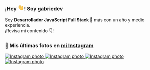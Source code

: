<h3>¡Hey <img src="https://raw.githubusercontent.com/ABSphreak/ABSphreak/master/gifs/Hi.gif" width="20px" decondig="async">! Soy gabriedev</h3>

<p>Soy <strong>Desarrollador JavaScript Full Stack 🚀</strong> más con un año y medio experiencia.<br />¡Revisa mi contenido 👇!</p>

### 📸 Mis últimas fotos en [mi Instagram](https://instagram.com/gabrie.dev)


<a href='https://instagram.com/p/CtruQitPJU1' target='_blank'>
  <img width='20%' src='https://instagram.fkiv7-1.fna.fbcdn.net/v/t51.2885-15/354557634_595647665883083_2498794285121939883_n.jpg?stp=dst-jpg_e15_fr_s1080x1080&_nc_ht=instagram.fkiv7-1.fna.fbcdn.net&_nc_cat=111&_nc_ohc=6zHcsdahse8AX--YCbS&edm=APU89FABAAAA&ccb=7-5&oh=00_AfAdcxg1hbRzPNX9eO1fhnOd82uuPfNYShqqn5oDcO5Fgw&oe=64B6C823&_nc_sid=bc0c2c' alt='Instagram photo' />
</a>
<a href='https://instagram.com/p/CtrtZEhvfjK' target='_blank'>
  <img width='20%' src='https://instagram.fkiv7-1.fna.fbcdn.net/v/t51.2885-15/354566352_1280061536273536_3184760590463359796_n.jpg?stp=dst-jpg_e15&_nc_ht=instagram.fkiv7-1.fna.fbcdn.net&_nc_cat=104&_nc_ohc=S5GtBNAiWIEAX_-X9w0&edm=APU89FABAAAA&ccb=7-5&oh=00_AfCmm7VfQflJOJ6v1i2n4dmoa3MpXF-q9KUt5_edchvHMg&oe=64B8275C&_nc_sid=bc0c2c' alt='Instagram photo' />
</a>
<a href='https://instagram.com/p/CtDUXiGIwfW' target='_blank'>
  <img width='20%' src='https://instagram.fkiv7-1.fna.fbcdn.net/v/t51.2885-15/350888316_2281662725376540_4082540287140756007_n.jpg?stp=dst-jpg_e15&_nc_ht=instagram.fkiv7-1.fna.fbcdn.net&_nc_cat=100&_nc_ohc=knHcPkSCw6oAX9pYlAx&edm=APU89FABAAAA&ccb=7-5&oh=00_AfCf6Cmw7yB15tz4jsj8eXxOJALgDlZhiRhrw3nOd6C-Qg&oe=64B6ED58&_nc_sid=bc0c2c' alt='Instagram photo' />
</a>
<a href='https://instagram.com/p/CoTfm_INWyt' target='_blank'>
  <img width='20%' src='https://instagram.fkiv7-1.fna.fbcdn.net/v/t51.2885-15/321050480_935030397667260_4356312353538439528_n.jpg?stp=dst-jpg_e15&_nc_ht=instagram.fkiv7-1.fna.fbcdn.net&_nc_cat=100&_nc_ohc=WbyPAjpbI18AX8OcawU&edm=APU89FABAAAA&ccb=7-5&oh=00_AfBPnD_rDiPrh9rHHJEC4ptdgHJ6AgXvbXkK2TpeAwZQow&oe=64B6AF97&_nc_sid=bc0c2c' alt='Instagram photo' />
</a>
